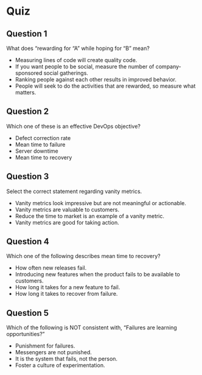 # Quiz

## Question 1
What does “rewarding for “A” while hoping for “B” mean?

- Measuring lines of code will create quality code.
- If you want people to be social, measure the number of company-sponsored social gatherings.
- Ranking people against each other results in improved behavior.
- People will seek to do the activities that are rewarded, so measure what matters.



## Question 2
Which one of these is an effective DevOps objective?

- Defect correction rate
- Mean time to failure
- Server downtime
- Mean time to recovery



## Question 3
Select the correct statement regarding vanity metrics.

- Vanity metrics look impressive but are not meaningful or actionable.
- Vanity metrics are valuable to customers.
- Reduce the time to market is an example of a vanity metric.
- Vanity metrics are good for taking action.



## Question 4
Which one of the following describes mean time to recovery?

- How often new releases fail.
- Introducing new features when the product fails to be available to customers.
- How long it takes for a new feature to fail.
- How long it takes to recover from failure.



## Question 5
Which of the following is NOT consistent with, “Failures are learning opportunities?”

- Punishment for failures.
- Messengers are not punished.
- It is the system that fails, not the person.
- Foster a culture of experimentation.


